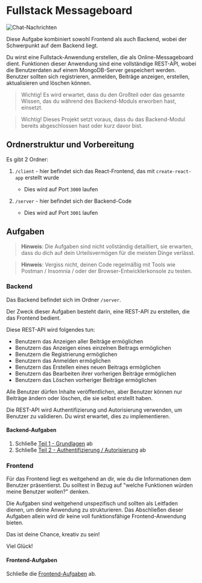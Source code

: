 # Fullstack Messageboard

![Chat-Nachrichten](https://media.giphy.com/media/llVIK4GDgY34nQULnB/giphy.gif)

Diese Aufgabe kombiniert sowohl Frontend als auch Backend, wobei der Schwerpunkt auf dem Backend liegt.

Du wirst eine Fullstack-Anwendung erstellen, die als Online-Messageboard dient. Funktionen dieser Anwendung sind eine vollständige REST-API, wobei die Benutzerdaten auf einem MongoDB-Server gespeichert werden. Benutzer sollten sich registrieren, anmelden, Beiträge anzeigen, erstellen, aktualisieren und löschen können.

> Wichtig! Es wird erwartet, dass du den Großteil oder das gesamte Wissen, das du während des Backend-Moduls erworben hast, einsetzt.

> Wichtig! Dieses Projekt setzt voraus, dass du das Backend-Modul bereits abgeschlossen hast oder kurz davor bist.

## Ordnerstruktur und Vorbereitung

Es gibt 2 Ordner:

1. `/client` - hier befindet sich das React-Frontend, das mit `create-react-app` erstellt wurde
    - Dies wird auf Port `3000` laufen

2. `/server` - hier befindet sich der Backend-Code
    - Dies wird auf Port `3001` laufen

## Aufgaben

> **Hinweis**: Die Aufgaben sind nicht vollständig detailliert, sie erwarten, dass du dich auf dein Urteilsvermögen für die meisten Dinge verlässt.

> **Hinweis**: Vergiss nicht, deinen Code regelmäßig mit Tools wie Postman / Insomnia / oder der Browser-Entwicklerkonsole zu testen.

### Backend

Das Backend befindet sich im Ordner `/server`.

Der Zweck dieser Aufgaben besteht darin, eine REST-API zu erstellen, die das Frontend bedient.

Diese REST-API wird folgendes tun:

- Benutzern das Anzeigen aller Beiträge ermöglichen
- Benutzern das Anzeigen eines einzelnen Beitrags ermöglichen
- Benutzern die Registrierung ermöglichen
- Benutzern das Anmelden ermöglichen
- Benutzern das Erstellen eines neuen Beitrags ermöglichen
- Benutzern das Bearbeiten ihrer vorherigen Beiträge ermöglichen
- Benutzern das Löschen vorheriger Beiträge ermöglichen

Alle Benutzer dürfen Inhalte veröffentlichen, aber Benutzer können nur Beiträge ändern oder löschen, die sie selbst erstellt haben.

Die REST-API wird Authentifizierung und Autorisierung verwenden, um Benutzer zu validieren. Du wirst erwartet, dies zu implementieren.

#### Backend-Aufgaben

1. Schließe [Teil 1 - Grundlagen](server/BACKEND_TASKS_1_DE.md) ab
2. Schließe [Teil 2 - Authentifizierung / Autorisierung](server/BACKEND_TASKS_2_DE.md) ab

### Frontend

Für das Frontend liegt es weitgehend an dir, wie du die Informationen dem Benutzer präsentierst. Du solltest in Bezug auf "welche Funktionen würden meine Benutzer wollen?" denken.

Die Aufgaben sind weitgehend unspezifisch und sollten als Leitfaden dienen, um deine Anwendung zu strukturieren. Das Abschließen dieser Aufgaben allein wird dir keine voll funktionsfähige Frontend-Anwendung bieten.

Das ist deine Chance, kreativ zu sein!

Viel Glück!

#### Frontend-Aufgaben

Schließe die [Frontend-Aufgaben](./client/FRONTEND_TASKS_DE.md) ab.

